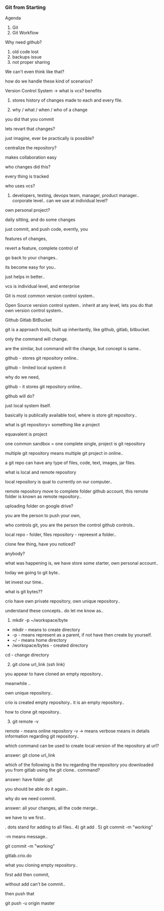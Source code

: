 ### Git from Starting

Agenda
1) Git 
2) Git Workflow

Why need github?

1) old code lost
2) backups issue
3) not proper sharing

We can't even think like that?

how do we handle these kind of scenarios?

Version Control System -> 
what is vcs?
benefits
1) stores history of changes made to each and every file.

1) why / what / when / who of a change

you did that you commit

lets revart that changes?

just imagine, ever be practically is possible?

centralize the repository?

makes collaboration easy

who changes did this?

every thing is tracked 

who uses vcs?

1) developers, testing, devops team, manager, product manager.. corporate level.. can we use at individual level?

own personal project? 

daily sitting, and do some changes

just commit, and push code, evently, you 

features of changes,

revert a feature, complete control of 

go back to your changes..

its become easy for you..

just helps in better..

vcs is individual level, and enterprise

Git is most common version control system..


Open Source version control system.. inherit at any level, lets you do that own version control system..

Github
Gitlab
BitBucket

git is a approach
tools, built up inheritantly, like github, gitlab, bitbucket.

only the command will change.

are the similar, but command will the change, but concept is same..

github - stores git repository online..

github - limited local system it 

why do we need, 

github - it stores git repository online..

github will do?

just local system itself.

basically is publically available tool, where is store git repository..

what is git repository> 
something like a project

equavalent is project

one common sandbox = one complete single, project is git repository


multiple git repository means multiple git project in online..

a git repo can have any type of files, code, text, images, jar files.

what is local and remote repository

local repository is qual to currently on our computer..

remote repository move to complete folder github account, this remote folder is known as remote repository..


uploading folder on google drive?

you are the person to push your own,


who controls git, you are the person the control github controls..


local repo - folder, files
repository - repreesnt a folder..

clone few thing, have you noticed?

anybody?

what was happening is, we have store some starter, own personal account..

today we going to git byte..


let invest our time..

what is git bytes??

crio have own private repository, own unique repository..

understand these concepts.. do let me know as..

1) mkdir -p ~/workspace/byte

- mkdir - means to create directory
- -p - means represent as a parent, if not have then create by yourself.
- ~/ - means home directory
- /workspace/bytes - created directory

cd - change directory 


2) git clone url_link (ssh link)

you appear to have cloned an empty repository..

meanwhile ..

own unique repository..

crio is created empty repository.. it is an empty repository..

how to clone git repository..

3) git remote -v

remote - means online repository
-v -> means verbose means in details information regarding git repository..


which command can be used to create local version of the repository at url?

answer: git clone url_link

which of the following is the tru regarding the repository you downloaded you from gitlab using the git clone.. command?

answer: have folder .git


you should be able do it again..


why do we need commit.

answer: all your changes, all the code merge..

we have to we first..

. dots stand for adding to all files..
4) git add .
5) git commit -m "working"

-m means message..

git commit -m "working"

gitlab.crio.do

what you cloning empty repository..

first add then commit,

without add can't be commit..

then push that

git push -u origin master
































